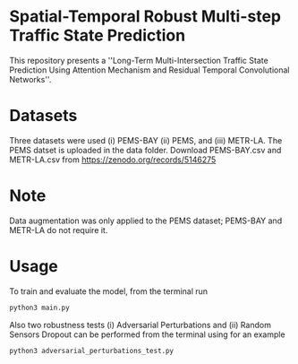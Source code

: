 # Spatial-Temporal Robust Multi-step Traffic State Prediction
This repository presents a ''Long-Term Multi-Intersection Traffic State Prediction Using Attention Mechanism and Residual Temporal Convolutional Networks''.

# Datasets
Three datasets were used (i) PEMS-BAY (ii) PEMS, and (iii) METR-LA. The PEMS datset is uploaded in the data folder. Download PEMS-BAY.csv and METR-LA.csv from https://zenodo.org/records/5146275

# Note
Data augmentation was only applied to the PEMS dataset; PEMS-BAY and METR-LA do not require it.


# Usage
To train and evaluate the model, from the terminal run 
```bash 
python3 main.py
```

Also two robustness tests (i) Adversarial Perturbations and (ii) Random Sensors Dropout can be performed from the terminal using for an example
```bash 
python3 adversarial_perturbations_test.py
``` 

